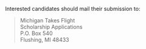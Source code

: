 Interested candidates should mail their submission to:
> Michigan Takes Flight  
> Scholarship Applications  
> P.O. Box 540  
> Flushing, MI 48433  
